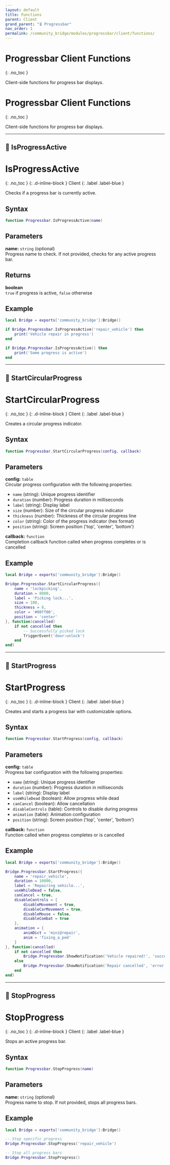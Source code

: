 ```yaml
---
layout: default
title: Functions
parent: Client
grand_parent: "⏳ Progressbar"
nav_order: 1
permalink: /community_bridge/modules/progressbar/client/functions/
---
```


# Progressbar Client Functions
{: .no_toc }

Client-side functions for progress bar displays.

# Progressbar Client Functions
{: .no_toc }

Client-side functions for progress bar displays.

---

## 🔹 IsProgressActive

# IsProgressActive
{: .no_toc }
{: .d-inline-block }
Client
{: .label .label-blue }

Checks if a progress bar is currently active.

## Syntax

```lua
function Progressbar.IsProgressActive(name)
```

## Parameters

**name:** `string` (optional)  
Progress name to check. If not provided, checks for any active progress bar.

## Returns

**boolean**  
`true` if progress is active, `false` otherwise

## Example

```lua
local Bridge = exports['community_bridge']:Bridge()

if Bridge.Progressbar.IsProgressActive('repair_vehicle') then
    print('Vehicle repair in progress')
end

if Bridge.Progressbar.IsProgressActive() then
    print('Some progress is active')
end
```

---

## 🔹 StartCircularProgress

# StartCircularProgress
{: .no_toc }
{: .d-inline-block }
Client
{: .label .label-blue }

Creates a circular progress indicator.

## Syntax

```lua
function Progressbar.StartCircularProgress(config, callback)
```

## Parameters

**config:** `table`  
Circular progress configuration with the following properties:
- `name` (string): Unique progress identifier
- `duration` (number): Progress duration in milliseconds
- `label` (string): Display label
- `size` (number): Size of the circular progress indicator
- `thickness` (number): Thickness of the circular progress line
- `color` (string): Color of the progress indicator (hex format)
- `position` (string): Screen position ('top', 'center', 'bottom')

**callback:** `function`  
Completion callback function called when progress completes or is cancelled

## Example

```lua
local Bridge = exports['community_bridge']:Bridge()

Bridge.Progressbar.StartCircularProgress({
    name = 'lockpicking',
    duration = 8000,
    label = 'Picking lock...',
    size = 100,
    thickness = 8,
    color = '#00ff00',
    position = 'center'
}, function(cancelled)
    if not cancelled then
        -- Successfully picked lock
        TriggerEvent('door:unlock')
    end
end)
```

---

## 🔹 StartProgress

# StartProgress
{: .no_toc }
{: .d-inline-block }
Client
{: .label .label-blue }

Creates and starts a progress bar with customizable options.

## Syntax

```lua
function Progressbar.StartProgress(config, callback)
```

## Parameters

**config:** `table`  
Progress bar configuration with the following properties:
- `name` (string): Unique progress identifier
- `duration` (number): Progress duration in milliseconds
- `label` (string): Display label
- `useWhileDead` (boolean): Allow progress while dead
- `canCancel` (boolean): Allow cancellation
- `disableControls` (table): Controls to disable during progress
- `animation` (table): Animation configuration
- `position` (string): Screen position ('top', 'center', 'bottom')

**callback:** `function`  
Function called when progress completes or is cancelled

## Example

```lua
local Bridge = exports['community_bridge']:Bridge()

Bridge.Progressbar.StartProgress({
    name = 'repair_vehicle',
    duration = 10000,
    label = 'Repairing vehicle...',
    useWhileDead = false,
    canCancel = true,
    disableControls = {
        disableMovement = true,
        disableCarMovement = true,
        disableMouse = false,
        disableCombat = true
    },
    animation = {
        animDict = 'mini@repair',
        anim = 'fixing_a_ped'
    }
}, function(cancelled)
    if not cancelled then
        Bridge.Progressbar.ShowNotification('Vehicle repaired!', 'success')
    else
        Bridge.Progressbar.ShowNotification('Repair cancelled', 'error')
    end
end)
```

---

## 🔹 StopProgress

# StopProgress
{: .no_toc }
{: .d-inline-block }
Client
{: .label .label-blue }

Stops an active progress bar.

## Syntax

```lua
function Progressbar.StopProgress(name)
```

## Parameters

**name:** `string` (optional)  
Progress name to stop. If not provided, stops all progress bars.

## Example

```lua
local Bridge = exports['community_bridge']:Bridge()

-- Stop specific progress
Bridge.Progressbar.StopProgress('repair_vehicle')

-- Stop all progress bars
Bridge.Progressbar.StopProgress()
```